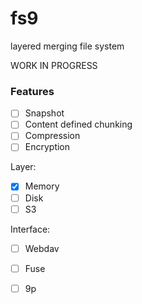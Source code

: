 # fs9
layered merging file system

WORK IN PROGRESS

### Features

- [ ] Snapshot
- [ ] Content defined chunking
- [ ] Compression
- [ ] Encryption

Layer:

- [x] Memory
- [ ] Disk
- [ ] S3

Interface:

- [ ] Webdav
- [ ] Fuse
- [ ] 9p

